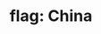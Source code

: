 ---
layout: smileys&emotion
title: "flag: China"
emoji: flag_china
permalink: 🇨🇳.html
image: assets/img/3moji/flag_china.png
---